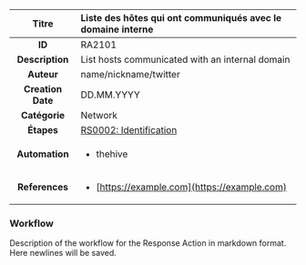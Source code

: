 | Titre                       | Liste des hôtes qui ont communiqués avec le domaine interne         |
|:---------------------------:|:--------------------|
| **ID**                      | RA2101            |
| **Description**             | List hosts communicated with an internal domain   |
| **Auteur**                  | name/nickname/twitter        |
| **Creation Date**           | DD.MM.YYYY |
| **Catégorie**                | Network      |
| **Étapes**                   |[RS0002: Identification](../Response_Stages/RS0002.md)| 
| **Automation** |<ul><li>thehive</li></ul>|
| **References** |<ul><li>[https://example.com](https://example.com)</li></ul>|

### Workflow

Description of the workflow for the Response Action in markdown format.  
Here newlines will be saved.
